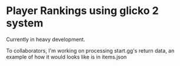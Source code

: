 # Player Rankings using glicko 2 system

Currently in heavy development.

To collaborators, I'm working on processing start.gg's return data, an example of how it would looks like is in items.json
